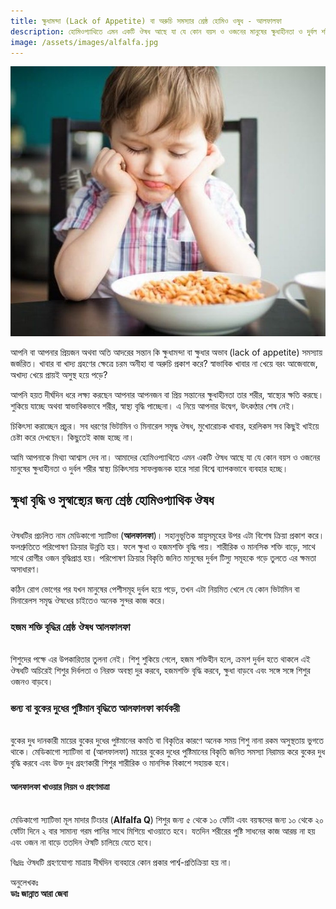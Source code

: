 ```yaml
---
title: ক্ষুধামন্দা (Lack of Appetite) বা অরুচি সমস্যার শ্রেষ্ঠ হোমিও ওষুধ - আলফালফা
description: হোমিওপ্যাথিতে এমন একটি ঔষধ আছে যা যে কোন বয়স ও ওজনের মানুষের ক্ষুধাহীনতা ও দুর্বল শরীর স্বাস্থ্য চিকিৎসায় সাফল্যজনক হারে সারা বিশ্বে ব্যাপকভাবে ব্যবহার হচ্ছে।
image: /assets/images/alfalfa.jpg
---
```

![ক্ষুধাহীনতা বা অরুচি সমস্যার সেরা হোমিও ওষুধ](/assets/images/alfalfa.jpg)

আপনি বা আপনার প্রিয়জন অথবা অতি আদরের সন্তান কি ক্ষুধামন্দা বা ক্ষুধার অভাব<strong> </strong>(lack of appetite) সমস্যায় জর্জরিত। খাবার বা খাদ্য গ্রহণের ক্ষেত্রে চরম অনীহা বা অরুচি প্রকাশ করে? স্বাভাবিক খাবার না খেয়ে বরং আজেবাজে, অখাদ্য খেয়ে প্রায়ই অসুস্থ হয়ে পড়ে?

আপনি হয়ত দীর্ঘদিন ধরে লক্ষ্য করছেন আপনার আপনজন বা প্রিয় সন্তানের ক্ষুধাহীনতা তার শরীর, স্বাস্থ্যের ক্ষতি করছে। শুকিয়ে যাচ্ছে অথবা স্বাভাবিকভাবে শরীর, স্বাস্থ্য বৃদ্ধি পাচ্ছেনা। এ নিয়ে আপনার উদ্বেগ, উৎকণ্ঠার শেষ নেই। 

চিকিৎসা করাচ্ছেন প্রচুর। সব ধরণের ভিটামিন ও মিনারেল সমৃদ্ধ ঔষধ, মুখোরোচক খাবার, হরলিকস সব কিছুই খাইয়ে চেষ্টা করে দেখছেন। কিছুতেই কাজ হচ্ছে না।

আমি আপনাকে মিথ্যা আশ্বাস দেব না। আমাদের হোমিওপ্যাথিতে এমন একটি ঔষধ আছে যা যে কোন বয়স ও ওজনের মানুষের ক্ষুধাহীনতা ও দুর্বল শরীর স্বাস্থ্য চিকিৎসায় সাফল্যজনক হারে সারা বিশ্বে ব্যাপকভাবে ব্যবহার হচ্ছে।

<h2>ক্ষুধা বৃদ্ধি ও সুস্বাস্থ্যের জন্য শ্রেষ্ঠ হোমিওপ্যাথিক ঔষধ</h2>
<br>
ঔষধটির প্রচলিত নাম মেডিকাগো স্যাটিভা (<strong>আলফালফা</strong>)। সহানুভূতিক স্নায়ুসমূহের উপর এটা বিশেষ ক্রিয়া প্রকাশ করে। ফলশ্রুতিতে পরিপোষণ ক্রিয়ার উন্নতি হয়। ফলে ক্ষুধা ও হজমশক্তি বৃদ্ধি পায়। শারীরিক ও মানসিক শক্তি বাড়ে, সাথে সাথে রোগীর ওজন বৃদ্ধিপ্রাপ্ত হয়। পরিপোষণ ক্রিয়ার বিকৃতি জনিত মানুষের দুর্বল টিস্যু সমূহকে গড়ে তুলতে এর ক্ষমতা অসাধারণ।

কঠিন রোগ ভোগের পর যখন মানুষের পেশীসমূহ দুর্বল হয়ে পড়ে, তখন এটা নিয়মিত খেলে যে কোন ভিটামিন বা মিনারেলস সমৃদ্ধ ঔষধের চাইতেও অনেক সুন্দর কাজ করে।

<h3>হজম শক্তি বৃদ্ধির শ্রেষ্ঠ ঔষধ আলফালফা</h3>
<br>
শিশুদের পক্ষে এর উপকারিতার তুলনা নেই। শিশু শুকিয়ে গেলে, হজম শক্তিহীন হলে, ক্রমশ দুর্বল হতে থাকলে এই ঔষধটি অচিরেই শিশুর দির্বলতা ও নিরক্ত অবস্থা দুর করবে, হজমশক্তি বৃদ্ধি করবে, ক্ষুধা বাড়বে এবং সঙ্গে সঙ্গে শিশুর ওজনও বাড়বে।

<h3>স্তন্য বা বুকের দুধের পুষ্টিমান বৃদ্ধিতে আলফালফা কার্যকরী</h3>
<br>
বুকের দুধ দানকারী মায়ের বুকের দুধের পুষ্টমানের কমতি বা বিকৃতির কারণে অনেক সময় শিশু নানা রকম অসুস্থতায় ভুগতে থাকে। মেডিকাগো স্যাটিভা বা (আলফালফা) মায়ের বুকের দুধের পুষ্টিমানের বিকৃতি জনিত সমস্যা নিরাময় করে বুকের দুধ বৃদ্ধি করবে এবং উক্ত দুধ গ্রহণকারী শিশুর শারীরিক ও মানসিক বিকাশে সহায়ক হবে।

<h4>আলফালফা খাওয়ার নিয়ম ও গ্রহণমাত্রা</h4>
<br>
মেডিকাগো স্যাটিভা মূল মাদার টিংচার (<strong>Alfalfa Q</strong>) শিশুর জন্য ৫ থেকে ১০ ফোঁটা এবং বয়স্কদের জন্য ১০ থেকে ২০ ফোঁটা দিনে ২ বার সামান্য গরম পানির সাথে মিশিয়ে খাওয়াতে হবে। যতদিন শরীরের পুষ্টি সাধনের কাজ আরম্ভ না হয় এবং ওজন না বাড়ে ততদিন ঔষটি চালিয়ে যেতে হবে।

বিঃদ্রঃ ঔষধটি গ্রহণযোগ্য মাত্রায় দীর্ঘদিন ব্যবহারে কোন প্রকার পার্শ্ব-প্রতিক্রিয়া হয় না।

অনুলেখকঃ<br>
<strong>ডাঃ জান্নাত আরা জেবা</strong>
